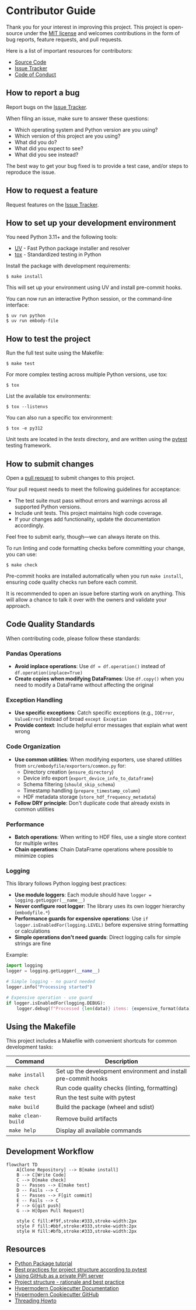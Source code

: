 # Contributor Guide

Thank you for your interest in improving this project.
This project is open-source under the [MIT license] and
welcomes contributions in the form of bug reports, feature requests, and pull requests.

Here is a list of important resources for contributors:

- [Source Code]
- [Issue Tracker]
- [Code of Conduct]

[mit license]: https://opensource.org/licenses/MIT
[source code]: https://github.com/aidee-health/embody-file
[issue tracker]: https://github.com/aidee-health/embody-file/issues

## How to report a bug

Report bugs on the [Issue Tracker].

When filing an issue, make sure to answer these questions:

- Which operating system and Python version are you using?
- Which version of this project are you using?
- What did you do?
- What did you expect to see?
- What did you see instead?

The best way to get your bug fixed is to provide a test case,
and/or steps to reproduce the issue.

## How to request a feature

Request features on the [Issue Tracker].

## How to set up your development environment

You need Python 3.11+ and the following tools:

- [UV] - Fast Python package installer and resolver
- [tox] - Standardized testing in Python

Install the package with development requirements:

```console
$ make install
```

This will set up your environment using UV and install pre-commit hooks.

You can now run an interactive Python session,
or the command-line interface:

```console
$ uv run python
$ uv run embody-file
```

[uv]: https://github.com/astral-sh/uv
[tox]: https://tox.wiki/

## How to test the project

Run the full test suite using the Makefile:

```console
$ make test
```

For more complex testing across multiple Python versions, use tox:

```console
$ tox
```

List the available tox environments:

```console
$ tox --listenvs
```

You can also run a specific tox environment:

```console
$ tox -e py312
```

Unit tests are located in the _tests_ directory,
and are written using the [pytest] testing framework.

[pytest]: https://pytest.readthedocs.io/

## How to submit changes

Open a [pull request] to submit changes to this project.

Your pull request needs to meet the following guidelines for acceptance:

- The test suite must pass without errors and warnings across all supported Python versions.
- Include unit tests. This project maintains high code coverage.
- If your changes add functionality, update the documentation accordingly.

Feel free to submit early, though—we can always iterate on this.

To run linting and code formatting checks before committing your change, you can use:

```console
$ make check
```

Pre-commit hooks are installed automatically when you run `make install`, ensuring code quality checks run before each commit.

It is recommended to open an issue before starting work on anything.
This will allow a chance to talk it over with the owners and validate your approach.

## Code Quality Standards

When contributing code, please follow these standards:

### Pandas Operations
- **Avoid inplace operations**: Use `df = df.operation()` instead of `df.operation(inplace=True)`
- **Create copies when modifying DataFrames**: Use `df.copy()` when you need to modify a DataFrame without affecting the original

### Exception Handling
- **Use specific exceptions**: Catch specific exceptions (e.g., `IOError`, `ValueError`) instead of broad `except Exception`
- **Provide context**: Include helpful error messages that explain what went wrong

### Code Organization
- **Use common utilities**: When modifying exporters, use shared utilities from `src/embodyfile/exporters/common.py` for:
  - Directory creation (`ensure_directory`)
  - Device info export (`export_device_info_to_dataframe`)
  - Schema filtering (`should_skip_schema`)
  - Timestamp handling (`prepare_timestamp_column`)
  - HDF metadata storage (`store_hdf_frequency_metadata`)
- **Follow DRY principle**: Don't duplicate code that already exists in common utilities

### Performance
- **Batch operations**: When writing to HDF files, use a single store context for multiple writes
- **Chain operations**: Chain DataFrame operations where possible to minimize copies

### Logging

This library follows Python logging best practices:

- **Use module loggers**: Each module should have `logger = logging.getLogger(__name__)`
- **Never configure root logger**: The library uses its own logger hierarchy (`embodyfile.*`)
- **Performance guards for expensive operations**: Use `if logger.isEnabledFor(logging.LEVEL)` before expensive string formatting or calculations
- **Simple operations don't need guards**: Direct logging calls for simple strings are fine

Example:
```python
import logging
logger = logging.getLogger(__name__)

# Simple logging - no guard needed
logger.info("Processing started")

# Expensive operation - use guard
if logger.isEnabledFor(logging.DEBUG):
    logger.debug(f"Processed {len(data)} items: {expensive_format(data)}")
```

## Using the Makefile

This project includes a Makefile with convenient shortcuts for common development tasks:

| Command | Description |
|---------|-------------|
| `make install` | Set up the development environment and install pre-commit hooks |
| `make check` | Run code quality checks (linting, formatting) |
| `make test` | Run the test suite with pytest |
| `make build` | Build the package (wheel and sdist) |
| `make clean-build` | Remove build artifacts |
| `make help` | Display all available commands |

## Development Workflow

```mermaid
flowchart TD
    A[Clone Repository] --> B[make install]
    B --> C[Write Code]
    C --> D[make check]
    D -- Passes --> E[make test]
    D -- Fails --> C
    E -- Passes --> F[git commit]
    E -- Fails --> C
    F --> G[git push]
    G --> H[Open Pull Request]

    style C fill:#f9f,stroke:#333,stroke-width:2px
    style F fill:#bbf,stroke:#333,stroke-width:2px
    style H fill:#bfb,stroke:#333,stroke-width:2px
```

## Resources

- [Python Package tutorial](https://packaging.python.org/en/latest/tutorials/packaging-projects/)
- [Best practices for project structure according to pytest](https://docs.pytest.org/en/latest/explanation/goodpractices.html)
- [Using GitHub as a private PiPI server](https://medium.com/network-letters/using-github-as-a-private-python-package-index-server-798a6e1cfdef)
- [Project structure - rationale and best practice](https://blog.ionelmc.ro/2014/05/25/python-packaging)
- [Hypermodern Cookiecutter Documentation](https://cookiecutter-hypermodern-python.readthedocs.io/)
- [Hypermodern Cookiecutter GitHub](https://github.com/cjolowicz/cookiecutter-hypermodern-python)
- [Threading Howto](https://superfastpython.com/threading-in-python/)

[pull request]: https://github.com/aidee-health/embody-file/pulls

<!-- github-only -->

[code of conduct]: CODE_OF_CONDUCT.md
